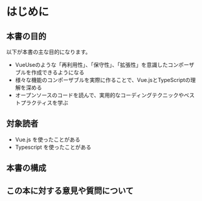 # はじめに


## 本書の目的

以下が本書の主な目的になります。

- VueUseのような「再利用性」、「保守性」、「拡張性」を意識したコンポーザブルを作成できるようになる
- 様々な機能のコンポーザブルを実際に作ることで、Vue.jsとTypeScriptの理解を深める
- オープンソースのコードを読んで、実用的なコーディングテクニックやベストプラクティスを学ぶ

## 対象読者

- Vue.js を使ったことがある
- Typescript を使ったことがある

## 本書の構成

<!-- TODO: write about book structure  -->


## この本に対する意見や質問について

<!-- TODO: write about how to ask questions -->